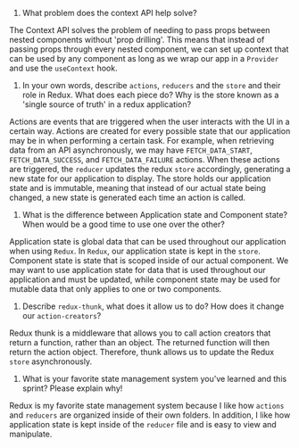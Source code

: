 1. What problem does the context API help solve?

The Context API solves the problem of needing to pass props between nested components without 'prop drilling'. This means that instead of passing props through every nested component, we can set up context that can be used by any component as long as we wrap our app in a `Provider` and use the `useContext` hook.

1. In your own words, describe `actions`, `reducers` and the `store` and their role in Redux. What does each piece do? Why is the store known as a 'single source of truth' in a redux application?

Actions are events that are triggered when the user interacts with the UI in a certain way. Actions are created for every possible state that our application may be in when performing a certain task. For example, when retrieving data from an API asynchronously, we may have  `FETCH_DATA_START`, `FETCH_DATA_SUCCESS`, and `FETCH_DATA_FAILURE` actions. When these actions are triggered, the `reducer` updates the redux `store` accordingly, generating a new state for our application to display. The store holds our application state and is immutable, meaning that instead of our actual state being changed, a new state is generated each time an action is called. 

1. What is the difference between Application state and Component state? When would be a good time to use one over the other?

Application state is global data that can be used throughout our application when using `Redux`. In `Redux`, our application state is kept in the `store`. Component state is state that is scoped inside of our actual component. We may want to use application state for data that is used throughout our application and must be updated, while component state may be used for mutable data that only applies to one or two components.

1. Describe `redux-thunk`, what does it allow us to do? How does it change our `action-creators`?

Redux thunk is a middleware that allows you to call action creators that return a function, rather than an object. The returned function will then return the action object. Therefore, thunk allows us to update the Redux `store` asynchronously. 

1. What is your favorite state management system you've learned and this sprint? Please explain why!

Redux is my favorite state management system because I like how `actions` and `reducers` are organized inside of their own folders. In addition, I like how application state is kept inside of the `reducer` file and is easy to view and manipulate.
